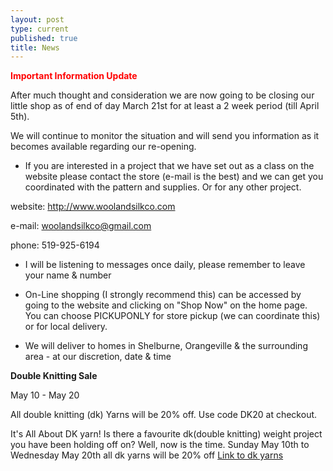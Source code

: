 ```yaml
---
layout: post
type: current
published: true
title: News
---
```

<strong><font color="red">Important Information Update</font></strong>

After much thought and consideration we are now going to be closing our little shop as of end of day March 21st for at least a 2 week period (till April 5th).

We will continue to monitor the situation and will send you information as it becomes available regarding our re-opening.
 
* If you are interested in a project that we have set out as a class on the website please contact the store (e-mail is the best) and we can get you coordinated with the pattern and supplies. Or for any other project.

website:  http://www.woolandsilkco.com

e-mail:  woolandsilkco@gmail.com

phone:   519-925-6194

* I will be listening to messages once daily, please remember to leave your name & number

* On-Line shopping (I strongly recommend this) can be accessed by going to the website and clicking on "Shop Now" on the home page. You can choose PICKUPONLY for store pickup (we can coordinate this) or for local delivery.

* We will deliver to homes in Shelburne, Orangeville & the surrounding area
        - at our discretion, date & time

<strong>Double Knitting Sale</strong>

May 10 - May 20

All double knitting (dk) Yarns will be 20% off. Use code DK20 at checkout.

It's All About DK yarn!
Is there a favourite dk(double knitting) weight project you have been holding off on?  Well, now is the time.
Sunday May 10th to Wednesday May 20th
all dk yarns will be 20% off
<a href="https://woolandsilkco.us11.list-manage.com/track/click?u=b948a6c6bf914edca957eadf1&id=b650ee202e&e=5dbcc3b01d">Link to dk yarns</a>
